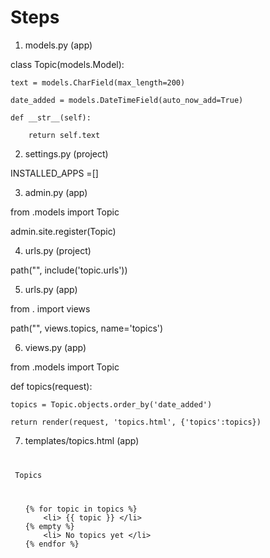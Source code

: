 # Steps

1. models.py (app)

class Topic(models.Model):

    text = models.CharField(max_length=200)
    
    date_added = models.DateTimeField(auto_now_add=True)
    
    def __str__(self):
    
        return self.text

2. settings.py (project)

INSTALLED_APPS =[]

3. admin.py (app)

from .models import Topic

admin.site.register(Topic)

4. urls.py (project)

path("", include('topic.urls'))

5. urls.py (app)

from . import views

path("", views.topics, name='topics')

6. views.py (app)

from .models import Topic

def topics(request):
    
    topics = Topic.objects.order_by('date_added')
    
    return render(request, 'topics.html', {'topics':topics})
    
7. templates/topics.html (app)

<code>
<p> Topics </p>
</code>

<ul>
    
    {% for topic in topics %}
        <li> {{ topic }} </li>
    {% empty %}
        <li> No topics yet </li>
    {% endfor %}
    
</ul>


